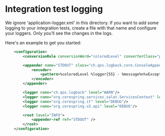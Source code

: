 # Integration test logging


We ignore 'application-logger.xml' in this directory.
If you want to add some logging to your integration tests, create a file with that name and configure your loggers.
Only you'll see the changes in the logs.

Here's an example to get you started:


```xml
    <configuration>
        <conversionRule conversionWord="coloredLevel" converterClass="play.api.Logger$ColoredLevel"/>

        <appender name="STDOUT" class="ch.qos.logback.core.ConsoleAppender">
            <encoder>
                <pattern>%coloredLevel %logger{55} - %message%n%xException{5}</pattern>
            </encoder>
        </appender>

        <logger name="ch.qos.logback" level="WARN"/>
        <logger name="org.corespring.services.salat.ServicesContext" level="WARN"/>
        <logger name="org.corespring.it" level="DEBUG"/>
        <logger name="org.corespring.v2.api" level="DEBUG"/>

        <root level="INFO">
            <appender-ref ref="STDOUT" />
        </root>
    </configuration>
```